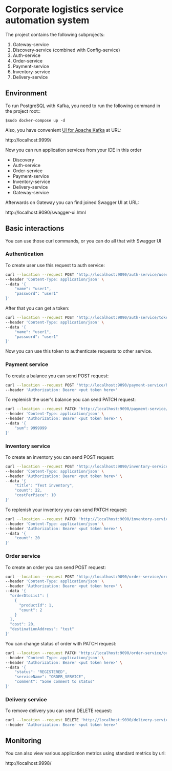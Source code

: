 # Corporate logistics service automation system

The project contains the following subprojects: 

1. Gateway-service
2. Discovery-service (combined with Config-service)
3. Auth-service
4. Order-service
5. Payment-service
6. Inventory-service
7. Delivery-service

## Environment

To run PostgreSQL with Kafka, you need to run the following command in the project root::
```
$sudo docker-compose up -d
```

Also, you have convenient [UI for Apache Kafka](https://github.com/provectus/kafka-ui) at URL:

http://localhost:9999/

Now you can run application services from your IDE in this order 
- Discovery
- Auth-service
- Order-service
- Payment-service
- Inventory-service
- Delivery-service
- Gateway-service

Afterwards on Gateway you can find joined Swagger UI at URL:

http://localhost:9090/swagger-ui.html


## Basic interactions

You can use those curl commands, or you can do all that with Swagger UI

### Authentication

To create user use this request to auth service: 
```bash
curl --location --request POST 'http://localhost:9090/auth-service/user/signup' \
--header 'Content-Type: application/json' \
--data '{
    "name": "user1",
    "password": "user1"
}'
```

After that you can get a token:
```bash
curl --location --request POST 'http://localhost:9090/auth-service/token/generate' \
--header 'Content-Type: application/json' \
--data '{
    "name": "user1",
    "password": "user1"
}'
```

Now you can use this token to authenticate requests to other service.

### Payment service

To create a balance you can send POST request:

```bash
curl --location --request POST 'http://localhost:9090/payment-service/balance' \
--header 'Authorization: Bearer <put token here>'
```

To replenish the user's balance you can send PATCH request:

```bash
curl --location --request PATCH 'http://localhost:9090/payment-service/balance/1' \
--header 'Content-Type: application/json' \
--header 'Authorization: Bearer <put token here>' \
--data '{
    "sum": 9999999
}'
```

### Inventory service

To create an inventory you can send POST request:

```bash
curl --location --request POST 'http://localhost:9090/inventory-service/inventory' \
--header 'Content-Type: application/json' \
--header 'Authorization: Bearer <put token here>' \
--data '{
    "title": "Test inventory",
    "count": 22,
    "costPerPiece": 10
}'
```

To replenish your inventory you can send PATCH request:

```bash
curl --location --request PATCH 'http://localhost:9090/inventory-service/inventory/1' \
--header 'Content-Type: application/json' \
--header 'Authorization: Bearer <put token here>' \
--data '{
    "count": 20
}'
```

### Order service

To create an order you can send POST request:

```bash
curl --location --request POST 'http://localhost:9090/order-service/order' \
--header 'Content-Type: application/json' \
--header 'Authorization: Bearer <put token here>' \
--data '{
  "orderDtoList": [
    {
      "productId": 1,
      "count": 2
    }
  ],
  "cost": 20,
  "destinationAddress": "test"
}'
```

You can change status of order with PATCH request:

```bash
curl --location --request PATCH 'http://localhost:9090/order-service/order/1' \
--header 'Content-Type: application/json' \
--header 'Authorization: Bearer <put token here>' \
--data '{
    "status": "REGISTERED",
    "serviceName": "ORDER_SERVICE",
    "comment": "Some comment to status"
}'
```

### Delivery service

To remove delivery you can send DELETE request:

```bash
curl --location --request DELETE 'http://localhost:9090/delivery-service/delivery/1' \
--header 'Authorization: Bearer <put token here>'
```

## Monitoring

You can also view various application metrics using standard metrics by url: 

http://localhost:9998/ 
